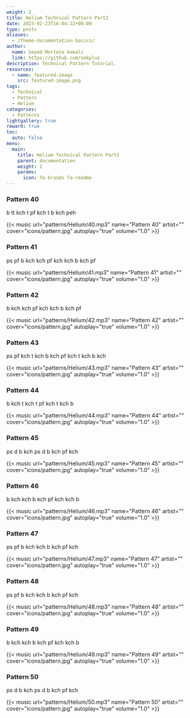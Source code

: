 ```yaml
---
weight: 2
title: Helium Technical Pattern Part2
date: 2023-02-23T16:04:22+08:00
type: posts
aliases:
  - /theme-documentation-basics/
author:
  name: Seyed Morteza kamali
  link: https://github.com/smkplus
description: Technical Pattern Tutorial.
resources:
  - name: featured-image
    src: featured-image.png
tags:
  - Technical
  - Pattern
  - Helium
categories:
  - Patterns
lightgallery: true
reward: true
toc:
  auto: false
menu:
  main:
    title: Helium Technical Pattern Part2
    parent: documentation
    weight: 2
    params:
      icon: fa-brands fa-readme
---
```




### Pattern 40
b tt kch t pf kch t b kch peh

{{< music url="patterns/Helium/40.mp3" name="Pattern 40" artist="" cover="icons/pattern.jpg" autoplay="true" volume="1.0" >}}

### Pattern 41
ps pf b kch kch pf kch kch b kch pf

{{< music url="patterns/Helium/41.mp3" name="Pattern 41" artist="" cover="icons/pattern.jpg" autoplay="true" volume="1.0" >}}

### Pattern 42
b kch kch pf kch kch b kch pf

{{< music url="patterns/Helium/42.mp3" name="Pattern 42" artist="" cover="icons/pattern.jpg" autoplay="true" volume="1.0" >}}

### Pattern 43
ps pf kch t kch b kch pf kch t kch b kch

{{< music url="patterns/Helium/43.mp3" name="Pattern 43" artist="" cover="icons/pattern.jpg" autoplay="true" volume="1.0" >}}

### Pattern 44
b kch t kch t pf kch t kch b

{{< music url="patterns/Helium/44.mp3" name="Pattern 44" artist="" cover="icons/pattern.jpg" autoplay="true" volume="1.0" >}}

### Pattern 45
ps d b kch ps d b kch pf kch

{{< music url="patterns/Helium/45.mp3" name="Pattern 45" artist="" cover="icons/pattern.jpg" autoplay="true" volume="1.0" >}}

### Pattern 46
b kch kch b kch pf kch kch b

{{< music url="patterns/Helium/46.mp3" name="Pattern 46" artist="" cover="icons/pattern.jpg" autoplay="true" volume="1.0" >}}

### Pattern 47
ps pf b kch kch b kch pf kch

{{< music url="patterns/Helium/47.mp3" name="Pattern 47" artist="" cover="icons/pattern.jpg" autoplay="true" volume="1.0" >}}

### Pattern 48
ps pf b kch kch b kch pf kch

{{< music url="patterns/Helium/48.mp3" name="Pattern 48" artist="" cover="icons/pattern.jpg" autoplay="true" volume="1.0" >}}

### Pattern 49
b kch kch b kch pf kch kch b

{{< music url="patterns/Helium/49.mp3" name="Pattern 49" artist="" cover="icons/pattern.jpg" autoplay="true" volume="1.0" >}}

### Pattern 50
ps d b kch ps d b kch pf kch

{{< music url="patterns/Helium/50.mp3" name="Pattern 50" artist="" cover="icons/pattern.jpg" autoplay="true" volume="1.0" >}}
